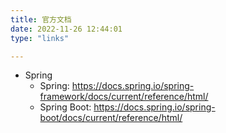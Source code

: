 ```yaml
---
title: 官方文档
date: 2022-11-26 12:44:01
type: "links"

---
```


* Spring
  * Spring: <https://docs.spring.io/spring-framework/docs/current/reference/html/>
  * Spring Boot: <https://docs.spring.io/spring-boot/docs/current/reference/html/>
